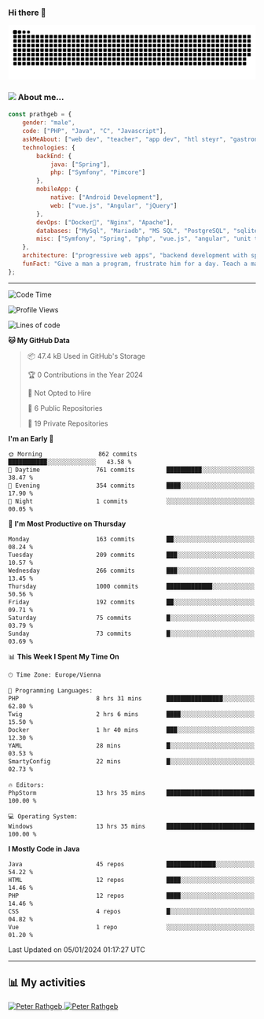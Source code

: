 ### Hi there 👋

<div align="center">
  <img  src="https://github.com/1999AZZAR/1999AZZAR/blob/main/resources/img/grid-snake.svg"
       alt="snake" />
</div>

### <img src="https://media.giphy.com/media/VgCDAzcKvsR6OM0uWg/giphy.gif" width="50"> About me...  

```javascript
const prathgeb = {
    gender: "male",
    code: ["PHP", "Java", "C", "Javascript"],
    askMeAbout: ["web dev", "teacher", "app dev", "htl steyr", "gastronaut"],
    technologies: {
        backEnd: {
            java: ["Spring"],
            php: ["Symfony", "Pimcore"]
        },
        mobileApp: {
            native: ["Android Development"],
            web: ["vue.js", "Angular", "jQuery"]
        },
        devOps: ["Docker🐳", "Nginx", "Apache"],
        databases: ["MySql", "Mariadb", "MS SQL", "PostgreSQL", "sqlite"],
        misc: ["Symfony", "Spring", "php", "vue.js", "angular", "unit testing", "ci/cd using github actions"]
    },
    architecture: ["progressive web apps", "backend development with spring", "backend development with symfony"],
    funFact: "Give a man a program, frustrate him for a day. Teach a man to program, frustrate him for a lifetime."
};
```

---
<!--START_SECTION:waka-->
![Code Time](http://img.shields.io/badge/Code%20Time-465%20hrs%2036%20mins-blue)

![Profile Views](http://img.shields.io/badge/Profile%20Views-0-blue)

![Lines of code](https://img.shields.io/badge/From%20Hello%20World%20I%27ve%20Written-2.5%20million%20lines%20of%20code-blue)

**🐱 My GitHub Data** 

> 📦 47.4 kB Used in GitHub's Storage 
 > 
> 🏆 0 Contributions in the Year 2024
 > 
> 🚫 Not Opted to Hire
 > 
> 📜 6 Public Repositories 
 > 
> 🔑 19 Private Repositories 
 > 
**I'm an Early 🐤** 

```text
🌞 Morning                862 commits         ███████████░░░░░░░░░░░░░░   43.58 % 
🌆 Daytime                761 commits         ██████████░░░░░░░░░░░░░░░   38.47 % 
🌃 Evening                354 commits         ████░░░░░░░░░░░░░░░░░░░░░   17.90 % 
🌙 Night                  1 commits           ░░░░░░░░░░░░░░░░░░░░░░░░░   00.05 % 
```
📅 **I'm Most Productive on Thursday** 

```text
Monday                   163 commits         ██░░░░░░░░░░░░░░░░░░░░░░░   08.24 % 
Tuesday                  209 commits         ███░░░░░░░░░░░░░░░░░░░░░░   10.57 % 
Wednesday                266 commits         ███░░░░░░░░░░░░░░░░░░░░░░   13.45 % 
Thursday                 1000 commits        █████████████░░░░░░░░░░░░   50.56 % 
Friday                   192 commits         ██░░░░░░░░░░░░░░░░░░░░░░░   09.71 % 
Saturday                 75 commits          █░░░░░░░░░░░░░░░░░░░░░░░░   03.79 % 
Sunday                   73 commits          █░░░░░░░░░░░░░░░░░░░░░░░░   03.69 % 
```


📊 **This Week I Spent My Time On** 

```text
🕑︎ Time Zone: Europe/Vienna

💬 Programming Languages: 
PHP                      8 hrs 31 mins       ████████████████░░░░░░░░░   62.80 % 
Twig                     2 hrs 6 mins        ████░░░░░░░░░░░░░░░░░░░░░   15.50 % 
Docker                   1 hr 40 mins        ███░░░░░░░░░░░░░░░░░░░░░░   12.30 % 
YAML                     28 mins             █░░░░░░░░░░░░░░░░░░░░░░░░   03.53 % 
SmartyConfig             22 mins             █░░░░░░░░░░░░░░░░░░░░░░░░   02.73 % 

🔥 Editors: 
PhpStorm                 13 hrs 35 mins      █████████████████████████   100.00 % 

💻 Operating System: 
Windows                  13 hrs 35 mins      █████████████████████████   100.00 % 
```

**I Mostly Code in Java** 

```text
Java                     45 repos            ██████████████░░░░░░░░░░░   54.22 % 
HTML                     12 repos            ████░░░░░░░░░░░░░░░░░░░░░   14.46 % 
PHP                      12 repos            ████░░░░░░░░░░░░░░░░░░░░░   14.46 % 
CSS                      4 repos             █░░░░░░░░░░░░░░░░░░░░░░░░   04.82 % 
Vue                      1 repo              ░░░░░░░░░░░░░░░░░░░░░░░░░   01.20 % 
```




 Last Updated on 05/01/2024 01:17:27 UTC
<!--END_SECTION:waka-->

---
  ## 📊 My activities
  <a href="https://github.com/prathgeb">
    <img width=450 height=170 align="center" alt="Peter Rathgeb" src="https://github-readme-stats.vercel.app/api?username=prathgeb&include_all_commits=true&count_private=true&theme=midnight-purple&show_icons=true&bg_color=0D1117&hide_border=true" />
  </a>
  <a href="https://github.com/prathgeb">
    <img align="center" alt="Peter Rathgeb" src="https://github-readme-stats.vercel.app/api/top-langs/?username=prathgeb&include_all_commits=true&count_private=true&theme=midnight-purple&show_icons=true&layout=compact&bg_color=0D1117&hide_border=true" />
  </a>
